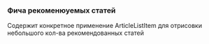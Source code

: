 ### Фича рекоменюуемых статей

Содержит конкретное применение ArticleListItem для отрисовки небольшого кол-ва рекомендованных статей